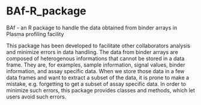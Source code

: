 # BAf-R_package
BAf - an R package to handle the data obtained from binder arrays in Plasma profiling facility

This package has been developed to facilitate other collaborators analysis and minimize errors in data handling. The data from binder arrays are composed of heterogenous informations that cannot be stored in a data frame. They are, for examples, sample information, signal values, binder information, and assay specific data. When we store those data in a few data frames and want to extract a subset of the data, it is prone to make a mistake, e.g. forgetting to get a subset of assay specific data. In order to minimize such errors, this package provides classes and methods, which let users avoid such errors. 

